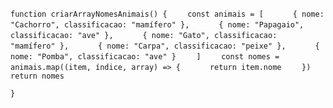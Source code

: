 ```function criarArrayNomesAnimais() {```
```    const animais = [```
```      { nome: "Cachorro", classificacao: "mamífero" },```
```      { nome: "Papagaio", classificacao: "ave" },```
```      { nome: "Gato", classificacao: "mamífero" },```
```      { nome: "Carpa", classificacao: "peixe" },```
```      { nome: "Pomba", classificacao: "ave" }```
```    ]```
```    const nomes = animais.map((item, índice, array) => {```
```      return item.nome```
```    })```
```    return nomes```

```}```
